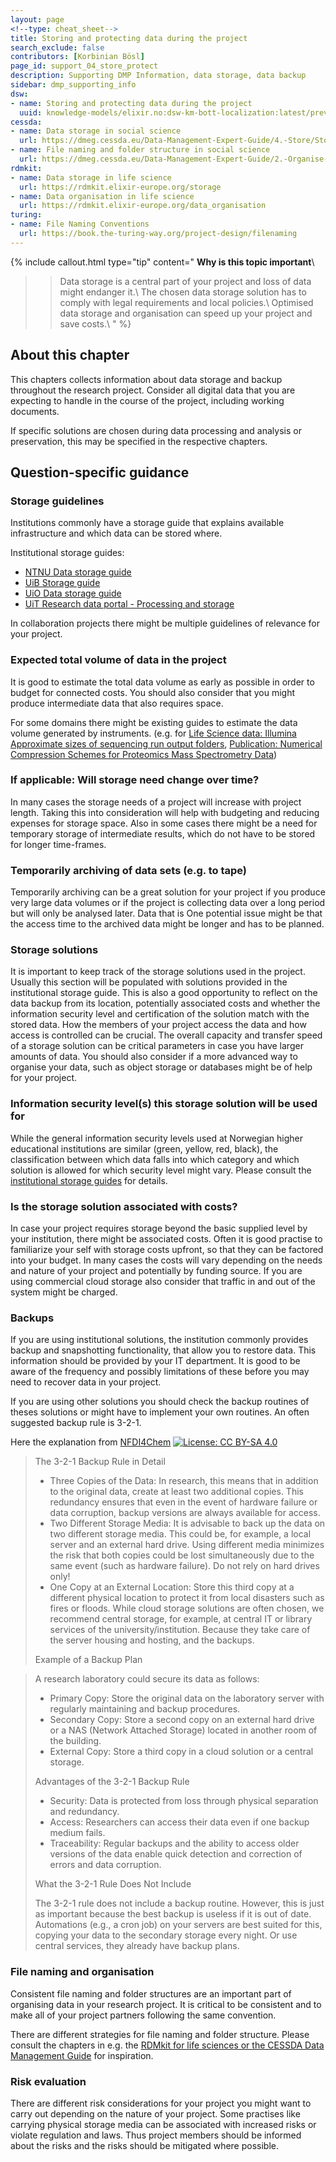 ```yaml
---
layout: page
<!--type: cheat_sheet-->
title: Storing and protecting data during the project
search_exclude: false
contributors: [Korbinian Bösl]
page_id: support_04_store_protect
description: Supporting DMP Information, data storage, data backup
sidebar: dmp_supporting_info
dsw:
- name: Storing and protecting data during the project
  uuid: knowledge-models/elixir.no:dsw-km-bott-localization:latest/preview?questionUuid=b11a3987-d7fa-4e9e-9ab5-48a6f2ffc2b0
cessda:
- name: Data storage in social science
  url: https://dmeg.cessda.eu/Data-Management-Expert-Guide/4.-Store/Storage
- name: File naming and folder structure in social science
  url: https://dmeg.cessda.eu/Data-Management-Expert-Guide/2.-Organise-Document/Designing-a-data-file-structure
rdmkit:
- name: Data storage in life science
  url: https://rdmkit.elixir-europe.org/storage
- name: Data organisation in life science
  url: https://rdmkit.elixir-europe.org/data_organisation
turing:
- name: File Naming Conventions
  url: https://book.the-turing-way.org/project-design/filenaming
---
```


{% include callout.html type="tip" content="
**Why is this topic important**\\
>> Data storage is a central part of your project and loss of data might endanger it.\\
>> The chosen data storage solution has to comply with legal requirements and local policies.\\
>> Optimised data storage and organisation can speed up your project and save costs.\\
" %}

## About this chapter
This chapters collects information about data storage and backup throughout the research project. Consider all digital data that you are expecting to handle in the course of the project, including working documents.

If specific solutions are chosen during data processing and analysis or preservation, this may be specified in the respective chapters.

## Question-specific guidance

### Storage guidelines
Institutions commonly have a storage guide that explains available infrastructure and which data can be stored where.

Institutional storage guides:
* [NTNU Data storage guide](https://i.ntnu.no/wiki/-/wiki/English/Data+storage+guide)
* [UiB Storage guide](https://www.uib.no/en/foremployees/153608/storage-guide)
* [UiO Data storage guide](https://www.uio.no/english/services/it/security/lsis/storage-guide.html)
* [UiT Research data portal - Processing and storage](https://en.uit.no/research/research-dataportal/art?p_document_id=729174)

In collaboration projects there might be multiple guidelines of relevance for your project.

### Expected total volume of data in the project
It is good to estimate the total data volume as early as possible in order to budget for connected costs. You should also consider that you might produce intermediate data that also requires space.

For some domains there might be existing guides to estimate the data volume generated by instruments. (e.g. for [Life Science data: Illumina  Approximate sizes of sequencing run output folders](https://support.illumina.com/bulletins/2018/01/approximate-sizes-of-sequencing-run-output-folders.html), [Publication: Numerical Compression Schemes for Proteomics Mass Spectrometry Data](https://doi.org/10.1074/mcp.O114.037879))

### If applicable: Will storage need change over time?

In many cases the storage needs of a project will increase with project length. Taking this into consideration will help with budgeting and reducing expenses for storage space. Also in some cases there might be a need for temporary storage of intermediate results, which do not have to be stored for longer time-frames.

### Temporarily archiving of data sets (e.g. to tape)
Temporarily archiving can be a great solution for your project if you produce very large data volumes or if the project is collecting data over a long period but will only be analysed later. Data that is 
One potential issue might be that the access time to the archived data might be longer and has to be planned.

### Storage solutions
It is important to keep track of the storage solutions used in the project. Usually this section will be populated with solutions provided in the institutional storage guide. This is also a good opportunity to reflect on the data backup from its location, potentially associated costs and whether the information security level and certification of the solution match with the stored data. 
How the members of your project access the data and how access is controlled can be crucial. The overall capacity and transfer speed of a storage solution can be critical parameters in case you have larger amounts of data.
You should also consider if a more advanced way to organise your data, such as object storage or databases might be of help for your project.

### Information security level(s) this storage solution will be used for

While the general information security levels used at Norwegian higher educational institutions are similar (green, yellow, red, black), the classification between which data falls into which category and which solution is allowed for which security level might vary. Please consult the [institutional storage guides](support_04_store_protect#storage-guidelines) for details.

### Is the storage solution associated with costs?

In case your project requires storage beyond the basic supplied level by your institution, there might be associated costs. Often it is good practise to familiarize your self with storage costs upfront, so that they can be factored into your budget. In many cases the costs will vary depending on the needs and nature of your project and potentially by funding source. If you are using commercial cloud storage also consider that traffic in and out of the system might be charged.

### Backups

If you are using institutional solutions, the institution commonly provides backup and snapshotting functionality, that allow you to restore data. This information should be provided by your IT department. It is good to be aware of the frequency and possibly limitations of these before you may need to recover data in your project.

If you are using other solutions you should check the backup routines of theses solutions or might have to implement your own routines.
An often suggested backup rule is 3-2-1.

Here the explanation from [NFDI4Chem](https://www.nfdi4chem.de/3-2-1-rule/) [![License: CC BY-SA 4.0](https://img.shields.io/badge/License-CC_BY--SA_4.0-lightgrey.svg)](https://creativecommons.org/licenses/by-sa/4.0/)
> The 3-2-1 Backup Rule in Detail
> * Three Copies of the Data: In research, this means that in addition to the original data, create at least two additional copies. This redundancy ensures that even in the event of hardware failure or data corruption, backup versions are always available for access.
> * Two Different Storage Media: It is advisable to back up the data on two different storage media. This could be, for example, a local server and an external hard drive. Using different media minimizes the risk that both copies could be lost simultaneously due to the same event (such as hardware failure). Do not rely on hard drives only!
> * One Copy at an External Location: Store this third copy at a different physical location to protect it from local disasters such as fires or floods. While cloud storage solutions are often chosen, we recommend central storage, for example, at central IT or library services of the university/institution. Because they take care of the server housing and hosting, and the backups.
>
> Example of a Backup Plan

> A research laboratory could secure its data as follows:
> * Primary Copy: Store the original data on the laboratory server with regularly maintaining and backup procedures.
> * Secondary Copy: Store a second copy on an external hard drive or a NAS (Network Attached Storage) located in another room of the building.
> * External Copy: Store a third copy in a cloud solution or a central storage.
>
> Advantages of the 3-2-1 Backup Rule
> * Security: Data is protected from loss through physical separation and redundancy.
> * Access: Researchers can access their data even if one backup medium fails.
> * Traceability: Regular backups and the ability to access older versions of the data enable quick detection and correction of errors and data corruption.
>
> What the 3-2-1 Rule Does Not Include
>
> The 3-2-1 rule does not include a backup routine. However, this is just as important because the best backup is useless if it is out of date. Automations (e.g., a cron job) on your servers are best suited for this, copying your data to the secondary storage every night. Or use central services, they already have backup plans.


### File naming and organisation
Consistent file naming and folder structures are an important part of organising data in your research project. It is critical to be consistent and to make all of your project partners following the same convention.

There are different strategies for file naming and folder structure. Please consult the chapters in e.g. the [RDMkit for life sciences or the CESSDA Data Management Guide](support_04_store_protect#further-resources)  for inspiration.

### Risk evaluation

There are different risk considerations for your project you might want to carry out depending on the nature of your project. Some practises like carrying physical storage media can be associated with increased risks or violate regulation and laws. Thus project members should be informed about the risks and the risks should be mitigated where possible.
